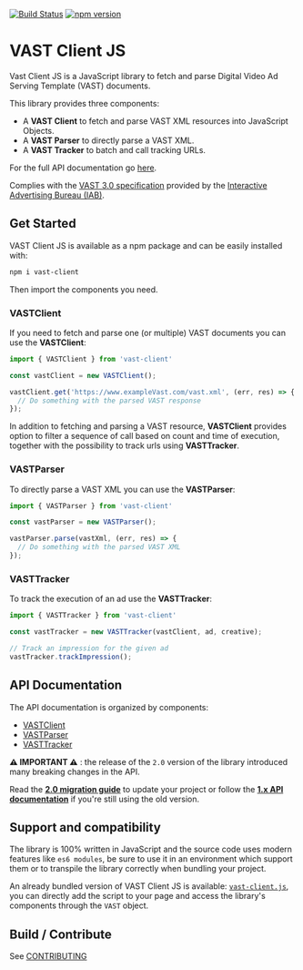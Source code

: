 [![Build Status](https://travis-ci.org/dailymotion/vast-client-js.png)](https://travis-ci.org/dailymotion/vast-client-js)
[![npm version](https://badge.fury.io/js/vast-client.svg)](https://badge.fury.io/js/vast-client)

# VAST Client JS
Vast Client JS is a JavaScript library to fetch and parse Digital Video Ad Serving Template (VAST) documents.

This library provides three components:

 * A **VAST Client** to fetch and parse VAST XML resources into JavaScript Objects.
 * A **VAST Parser** to directly parse a VAST XML.
 * A **VAST Tracker** to batch and call tracking URLs.

For the full API documentation go [here](#api).

Complies with the [VAST 3.0 specification](http://www.iab.net/media/file/VASTv3.0.pdf) provided by the [Interactive Advertising Bureau (IAB)](https://www.iab.com/).

## Get Started
VAST Client JS is available as a npm package and can be easily installed with:
```Bash
npm i vast-client
```
Then import the components you need.

### VASTClient
If you need to fetch and parse one (or multiple) VAST documents you can use the **VASTClient**:
```javascript
import { VASTClient } from 'vast-client'

const vastClient = new VASTClient();

vastClient.get('https://www.exampleVast.com/vast.xml', (err, res) => {
  // Do something with the parsed VAST response
});
```
In addition to fetching and parsing a VAST resource, **VASTClient** provides option to filter a sequence of call based on count and time of execution, together with the possibility to track urls using **VASTTracker**.

### VASTParser
To directly parse a VAST XML you can use the **VASTParser**:
```Javascript
import { VASTParser } from 'vast-client'

const vastParser = new VASTParser();

vastParser.parse(vastXml, (err, res) => {
  // Do something with the parsed VAST XML
});
```

### VASTTracker
To track the execution of an ad use the **VASTTracker**:
```Javascript
import { VASTTracker } from 'vast-client'

const vastTracker = new VASTTracker(vastClient, ad, creative);

// Track an impression for the given ad
vastTracker.trackImpression();
```

## API Documentation<a name="api"></a>
The API documentation is organized by components:

 * [VASTClient](docs/api/vast-client.md)
 * [VASTParser](docs/api/vast-parser.md)
 * [VASTTracker](docs/api/vast-tracker.md)

**:warning: IMPORTANT :warning:** : the release of the `2.0` version of the library introduced many breaking changes in the API.

Read the [**2.0 migration guide**](docs/api/2.0-migration.md) to update your project or follow the [**1.x API documentation**](docs/api/1.x) if you're still using the old version.

## Support and compatibility
The library is 100% written in JavaScript and the source code uses modern features like `es6 modules`, be sure to use it in an environment which support them or to transpile the library correctly when bundling your project.

An already bundled version of VAST Client JS is available: [`vast-client.js`](vast-client.js), you can directly add the script to your page and access the library's components through the `VAST` object.

## Build / Contribute

See [CONTRIBUTING](docs/CONTRIBUTING.md)
